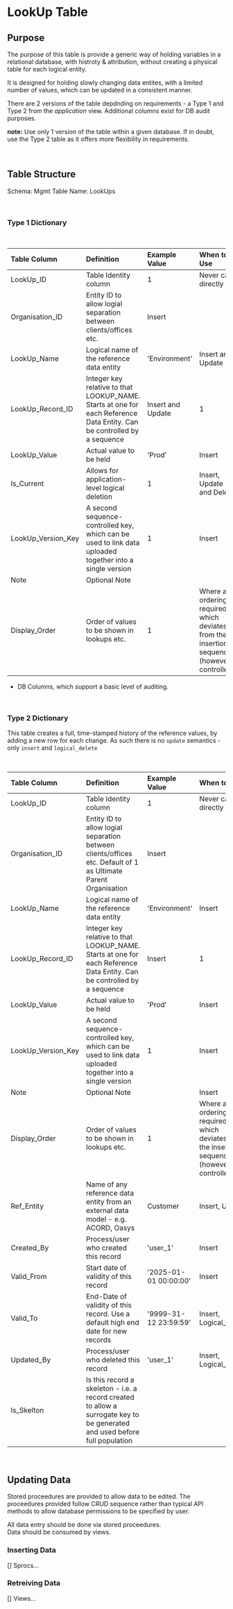 # LookUp Table

## Purpose

The purpose of this table is provide a generic way of holding variables in a relational database, with histroty & attribution, without creating a physical table for each logical entity. 

It is designed for holding slowly changing data entites, with a limited number of values, which can be updated in a consistent manner. 

There are 2 versions of the table depdnding on requirements - a Type 1 and Type 2 from the _application_ view. 
Additional columns exist for DB audit purposes. 

**note:** Use only 1 version of the table within a given database. If in doubt, use the Type 2 table as it offers more flexibility in requirements. 

<br> 

## Table Structure

Schema: Mgmt
Table Name: LookUps


<br> 

### Type 1 Dictionary 

<br>

|Table Column|Definition|Example Value|When to Use|
|:---|:---|:---|:---|
|LookUp_ID|	Table Identity column	|1| Never call directly|
|Organisation_ID|Entity ID to allow logial separation between clients/offices etc.|Insert|
|LookUp_Name|Logical name of the reference data entity|'Environment'|Insert and Update|	
|LookUp_Record_ID|Integer key relative to that LOOKUP_NAME. Starts at one for each Reference Data Entity. Can be controlled by a sequence|Insert and Update|1|
|LookUp_Value|Actual value to be held|'Prod'|Insert|
|Is_Current|Allows for application-level logical deletion|1|Insert, Update and Delete|		
|LookUp_Version_Key|A second sequence-controlled key, which can be used to link data uploaded together into a single version|1|Insert|
|Note|Optional Note|||
|Display_Order|Order of values to be shown in lookups etc.|1|Where an ordering is required, which deviates from the insertion sequence (however controlled)|

+ DB Columns, which support a basic level of auditing.

<br>


### Type 2 Dictionary 

This table creates a full, time-stamped history of the reference values, by adding a new row for each change. 
As such there is no `update` semantics - only `insert` and `logical_delete`

<br>

|Table Column|Definition|Example Value|When to Use|
|:---|:---|:---|:---|
|LookUp_ID|	Table Identity column	|1| Never call directly|
|Organisation_ID|Entity ID to allow logial separation between clients/offices etc. Default of 1 as Ultimate Parent Organisation|Insert|
|LookUp_Name|Logical name of the reference data entity|'Environment'|Insert|	
|LookUp_Record_ID|Integer key relative to that LOOKUP_NAME. Starts at one for each Reference Data Entity. Can be controlled by a sequence|Insert|1|
|LookUp_Value|Actual value to be held|'Prod'|Insert|
|LookUp_Version_Key|A second sequence-controlled key, which can be used to link data uploaded together into a single version|1|Insert|
|Note|Optional Note||Insert|
|Display_Order|Order of values to be shown in lookups etc.|1|Where an ordering is required, which deviates from the insertion sequence (however controlled)|
|Ref_Entity|Name of any reference data entity from an external data model - e.g. ACORD, Oasys|Customer|Insert, Update|	
|Created_By|Process/user who created this record|'user_1'|Insert|
|Valid_From|Start date of validity of this record|'2025-01-01 00:00:00' |Insert|
|Valid_To|End-Date of validity of this record. Use a default high end date for new records|'9999-31-12 23:59:59'|Insert, Logical_Delete|
|Updated_By|Process/user who deleted this record|'user_1'|Insert, Logical_Delete|
|Is_Skelton|Is this record a skeleton - i.e. a record created to allow a surrogate key to be generated and used before full population|

<br>


## Updating Data

Stored proceedures are provided to allow data to be edited. 
The proceedures provided follow CRUD sequence rather than typical API methods to allow database permissions to be specified by user. 

All data entry should be done via stored proceedures.  
Data should be consumed by views. 



### Inserting Data

[] Sprocs...



### Retreiving Data

[] Views... 















